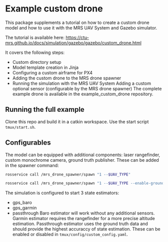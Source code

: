 # Example custom drone
This package supplements a tutorial on how to create a custom drone model and how to use it with the MRS UAV System and Gazebo simulator.

[](https://raw.githubusercontent.com/ctu-mrs/ctu-mrs.github.io/master/docs/simulation/gazebo/gazebo/fig/custom_drone.jpg)

The tutorial is available here:
https://ctu-mrs.github.io/docs/simulation/gazebo/gazebo/custom_drone.html

It covers the following steps:

- Custom directory setup
- Model template creation in Jinja
- Configuring a custom airframe for PX4
- Adding the custom drone to the MRS drone spawner
- Running the simulation with the MRS UAV System
Adding a custom optional sensor (configurable by the MRS drone spawner) The complete example drone is available in the example_custom_drone repository.

## Running the full example
Clone this repo and build it in a catkin workspace. Use the start script `tmux/start.sh`.

## Configurables
The model can be equipped with additional components: laser rangefinder, custom monochrome camera, ground truth publisher.
These can be added in the spawner command:
```bash
rosservice call /mrs_drone_spawner/spawn "1 --$UAV_TYPE"
```
```bash
rosservice call /mrs_drone_spawner/spawn "1 --$UAV_TYPE --enable-ground-truth --enable-rangefinder --enable-custom-monochrome-camera"
```
The simulation is configured to start 3 state estimators:
- gps_baro
- gps_garmin
- passthrough
Baro estimator will work without any additional sensors. Garmin estimator requires the rangefinder for a more precise altitude estimation. Passthrough estimator uses the ground truth data and should provide the highest accuraccy of state estimation. These can be enabled or disabled in `tmux/config/custom_config.yaml`.
